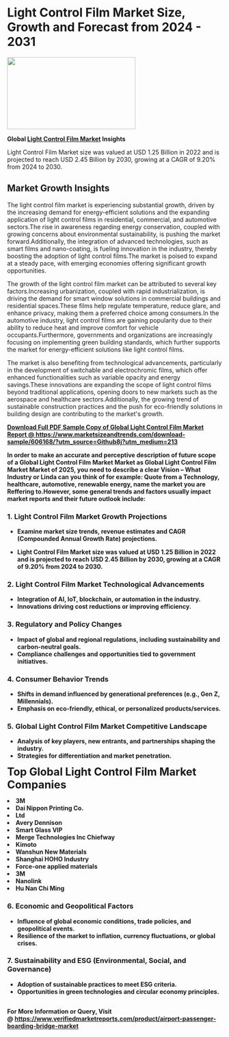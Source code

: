 <H1>Light Control Film Market Size, Growth and Forecast from 2024 - 2031</H1><img class="aligncenter size-medium wp-image-584254" src="https://thirdeyenews.in/wp-content/uploads/2024/09/Global-Market-Research-300x168.jpeg" alt="" width="300" height="168" /><p><strong>Global&nbsp;<a href="https://www.marketsizeandtrends.com/download-sample/606168/?utm_source=Github8j?utm_medium=213">Light Control Film Market</a> Insights</strong></p><p>Light Control Film Market size was valued at USD 1.25 Billion in 2022 and is projected to reach USD 2.45 Billion by 2030, growing at a CAGR of 9.20% from 2024 to 2030.</p><p><h2>Market Growth Insights</h2> <p>The light control film market is experiencing substantial growth, driven by the increasing demand for energy-efficient solutions and the expanding application of light control films in residential, commercial, and automotive sectors.The rise in awareness regarding energy conservation, coupled with growing concerns about environmental sustainability, is pushing the market forward.Additionally, the integration of advanced technologies, such as smart films and nano-coating, is fueling innovation in the industry, thereby boosting the adoption of light control films.The market is poised to expand at a steady pace, with emerging economies offering significant growth opportunities.</p> <p><strong><a href="#"></a></strong></p> <p>The growth of the light control film market can be attributed to several key factors.Increasing urbanization, coupled with rapid industrialization, is driving the demand for smart window solutions in commercial buildings and residential spaces.These films help regulate temperature, reduce glare, and enhance privacy, making them a preferred choice among consumers.In the automotive industry, light control films are gaining popularity due to their ability to reduce heat and improve comfort for vehicle occupants.Furthermore, governments and organizations are increasingly focusing on implementing green building standards, which further supports the market for energy-efficient solutions like light control films.</p> <p>The market is also benefiting from technological advancements, particularly in the development of switchable and electrochromic films, which offer enhanced functionalities such as variable opacity and energy savings.These innovations are expanding the scope of light control films beyond traditional applications, opening doors to new markets such as the aerospace and healthcare sectors.Additionally, the growing trend of sustainable construction practices and the push for eco-friendly solutions in building design are contributing to the market's growth.</p> <p><strong><a href="#"></p><p><span class=""><strong>Download Full PDF Sample Copy of Global Light Control Film Market Report</strong> @ <a href="https://www.marketsizeandtrends.com/download-sample/606168/?utm_source=Github8j?utm_medium=213" target="_blank">https://www.marketsizeandtrends.com/download-sample/606168/?utm_source=Github8j?utm_medium=213</a></span></p><p>In order to make an accurate and perceptive description of future scope of a Global&nbsp;Light Control Film Market Market as Global&nbsp;Light Control Film Market Market of 2025, you need to describe a clear Vision &ndash; What Industry or Linda can you think of for example: Quote from a Technology, healthcare, automotive, renewable energy, name the market you are Reffering to.However, some general trends and factors usually impact market reports and their future outlook include:</p><h3>1.&nbsp;<strong>Light Control Film Market Growth Projections</strong></h3><ul><li>Examine market size trends, revenue estimates and CAGR (Compounded Annual Growth Rate) projections.</li><li><p>Light Control Film Market size was valued at USD 1.25 Billion in 2022 and is projected to reach USD 2.45 Billion by 2030, growing at a CAGR of 9.20% from 2024 to 2030.</p></li></ul><h3>2.&nbsp;<strong>Light Control Film Market Technological Advancements</strong></h3><ul><li>Integration of AI, IoT, blockchain, or automation in the industry.</li><li>Innovations driving cost reductions or improving efficiency.</li></ul><h3>3.&nbsp;<strong>Regulatory and Policy Changes</strong></h3><ul><li>Impact of global and regional regulations, including sustainability and carbon-neutral goals.</li><li>Compliance challenges and opportunities tied to government initiatives.</li></ul><h3>4.&nbsp;<strong>Consumer Behavior Trends</strong></h3><ul><li>Shifts in demand influenced by generational preferences (e.g., Gen Z, Millennials).</li><li>Emphasis on eco-friendly, ethical, or personalized products/services.</li></ul><h3>5.&nbsp;<strong>Global Light Control Film Market Competitive Landscape</strong></h3><ul><li>Analysis of key players, new entrants, and partnerships shaping the industry.</li><li>Strategies for differentiation and market penetration.</li></ul><p data-pm-slice="1 1 []"><span style="color: inherit; font-family: inherit; font-size: 25px;">Top Global Light Control Film Market Companies</span></p><div class="" data-test-id=""><p><li>3M</li><li> Dai Nippon Printing Co.</li><li> Ltd</li><li> Avery Dennison</li><li> Smart Glass VIP</li><li> Merge Technologies Inc Chiefway</li><li> Kimoto</li><li> Wanshun New Materials</li><li> Shanghai HOHO Industry</li><li> Force-one applied materials</li><li> 3M</li><li> Nanolink</li><li> Hu Nan Chi Ming</li></p></div><h3>6.&nbsp;<strong>Economic and Geopolitical Factors</strong></h3><ul><li>Influence of global economic conditions, trade policies, and geopolitical events.</li><li>Resilience of the market to inflation, currency fluctuations, or global crises.</li></ul><h3>7.&nbsp;<strong>Sustainability and ESG (Environmental, Social, and Governance)</strong></h3><ul><li>Adoption of sustainable practices to meet ESG criteria.</li><li>Opportunities in green technologies and circular economy principles.</li></ul><h2><strong style="font-size: 14px;">For More Information or Query, Visit @&nbsp;</strong><a style="background-color: #ffffff; font-size: 14px;" href="https://www.marketsizeandtrends.com/report/light-control-film-market/" target="_blank">https://www.verifiedmarketreports.com/product/airport-passenger-boarding-bridge-market</a></h2>